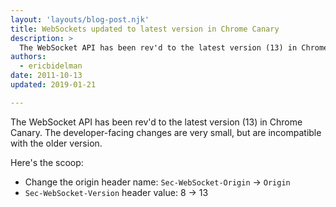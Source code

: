```yaml
---
layout: 'layouts/blog-post.njk'
title: WebSockets updated to latest version in Chrome Canary
description: >
  The WebSocket API has been rev'd to the latest version (13) in Chrome Canary
authors:
  - ericbidelman
date: 2011-10-13
updated: 2019-01-21

---
```



The WebSocket API has been rev'd to the latest version (13) in Chrome Canary. The developer-facing changes are very small, but are incompatible with the older version.

Here's the scoop:

* Change the origin header name: `Sec-WebSocket-Origin` -> `Origin`
* `Sec-WebSocket-Version` header value: 8 -> 13


